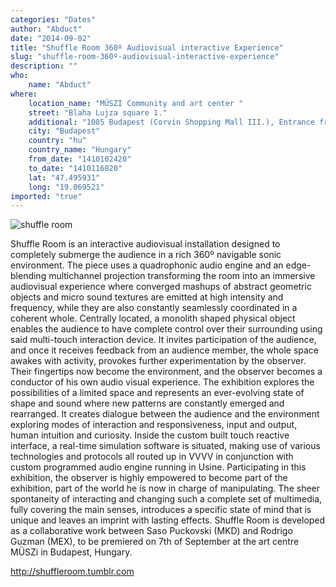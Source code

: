 ```yaml
---
categories: "Dates"
author: "Abduct"
date: "2014-09-02"
title: "Shuffle Room 360º Audiovisual interactive Experience"
slug: "shuffle-room-360º-audiovisual-interactive-experience"
description: ""
who: 
    name: "Abduct"
where: 
    location_name: "MÜSZI Community and art center "
    street: "Blaha Lujza square 1."
    additional: "1085 Budapest (Corvin Shopping Mall III.), Entrance from the Somogyi Bèla, big green door With muszi logo, Ring the bell if the door is closed"
    city: "Budapest"
    country: "hu"
    country_name: "Hungary"
    from_date: "1410102420"
    to_date: "1410116820"
    lat: "47.495931"
    long: "19.069521"
imported: "true"
---
```




![shuffle room](Shuffleroompostermuszi-1.jpg) 

Shuffle Room is an interactive audiovisual installation designed to completely submerge the audience in a rich 360º navigable sonic environment.
The piece uses a quadrophonic audio engine and an edge-blending multichannel projection transforming the room into an immersive audiovisual experience where converged mashups of abstract geometric objects and micro sound textures are emitted at high intensity and frequency, while they are also constantly seamlessly coordinated in a coherent whole.
Centrally located, a monolith shaped physical object enables the audience to have complete control over their surrounding using said multi-touch interaction device. It invites participation of the audience, and once it receives feedback from an audience member, the whole space awakes with activity, provokes further experimentation by the observer. Their fingertips now become the environment, and the observer becomes a conductor of his own audio visual experience.
The exhibition explores the possibilities of a limited space and represents an ever-evolving state of shape and sound where new patterns are constantly emerged and rearranged. It creates dialogue between the audience and the environment exploring modes of interaction and responsiveness, input and output, human intuition and curiosity. 
Inside the custom built touch reactive interface, a real-time simulation software is situated, making use of various technologies and protocols all routed up in VVVV in conjunction with custom programmed audio engine running in Usine. 
Participating in this exhibition, the observer is highly empowered to become part of the exhibition, part of the world he is now in charge of manipulating. The sheer spontaneity of interacting and changing such a complete set of multimedia, fully covering the main senses, introduces a specific state of mind that is unique and leaves an imprint with lasting effects. 
Shuffle Room is developed as a collaborative work between Saso Puckovski (MKD) and Rodrigo Guzman (MEX), to be premiered on 7th of September at the art centre MÜSZi in Budapest, Hungary. 

http://shuffleroom.tumblr.com


